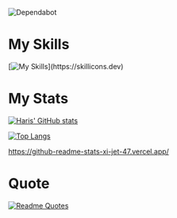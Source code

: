 ![Dependabot](https://img.shields.io/badge/dependabot-025E8C?style=for-the-badge&logo=dependabot&logoColor=white)

<h1>My Skills</h1>


[![My Skills](https://skillicons.dev/icons?i=js,ts,react,nextjs,nodejs,electron,express,docker,html,css,firebase,arduino,ae,bash,bootstrap,c,cs,cpp,d3,discord,django,figma,gcp,github,git,gmail,ai,idea,java,linkedin,linux,materialui,mongodb,mysql,opencv,postman,powershell,py,regex,tailwind,vercel,vite,vscode,webpack,)](https://skillicons.dev)


<h1>My Stats</h1>

[![Haris' GitHub stats](https://github-readme-stats-xi-jet-47.vercel.app/api?username=harismehboob142)](https://github.com/harismehboob142/github-readme-stats)

[![Top Langs](https://github-readme-stats-xi-jet-47.vercel.app/api/top-langs/?username=harismehboob142)](https://github.com/harismehboob142/github-readme-stats)


https://github-readme-stats-xi-jet-47.vercel.app/

<h1>Quote</h1>

[![Readme Quotes](https://quotes-github-readme.vercel.app/api?type=horizontal&theme=dark)](https://github.com/harismehboob142/github-readme-stats)

